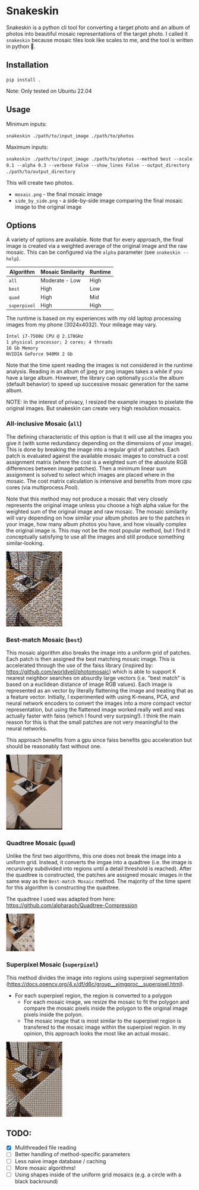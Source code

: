 # Snakeskin

Snakeskin is a python cli tool for converting a target photo and an album of photos into beautiful mosaic representations of the target photo. I called it `snakeskin` because mosaic tiles look like scales to me, and the tool is written in python :snake:.

## Installation

`pip install .`

Note: Only tested on Ubuntu 22.04

## Usage

Minimum inputs:

`snakeskin ./path/to/input_image ./path/to/photos`

Maximum inputs:

`snakeskin ./path/to/input_image ./path/to/photos --method best --scale 0.1 --alpha 0.3 --verbose False --show_lines False --output_directory ./path/to/output_directory`

This will create two photos.
- `mosaic.png` - the final mosaic image
- `side_by_side.png` - a side-by-side image comparing the final mosaic image to the original image

## Options

A variety of options are available. Note that for every approach, the final image is created via a weighted average of the original image and the raw mosaic. This can be configured via the `alpha` parameter (see `snakeskin --help`).

| Algorithm  | Mosaic Similarity  | Runtime  |
|---|---|---|
| `all`  |  Moderate - Low | High  |
| `best`  | High  |  Low |
| `quad`  | High  | Mid  |
| `superpixel`  | High  |  High |

The runtime is based on my experiences with my old laptop processing images from my phone (3024x4032). Your mileage may vary.
```
Intel i7-7500U CPU @ 2.170GHz
1 physical processor; 2 cores; 4 threads
16 Gb Memory
NVIDIA GeForce 940MX 2 Gb
```

Note that the time spent reading the images is not considered in the runtime analysis. Reading in an album of jpeg or png images takes a while if you have a large album. However, the library can optionally `pickle` the album (default behavior) to speed up successive mosaic generation for the same album. 

NOTE: In the interest of privacy, I resized the example images to pixelate the original images. But snakeskin can create very high resolution mosaics.

### All-inclusive Mosaic (`all`)

The defining characteristic of this option is that it will use all the images you give it (with some redundancy depending on the dimensions of your image). This is done by breaking the image into a regular grid of patches. Each patch is evaluated against the available mosaic images to construct a cost assignment matrix (where the cost is a weighted sum of the absolute RGB differences between image patches). Then a minimum linear sum assignment is solved to select which images are placed where in the mosaic. The cost matrix calculation is intensive and benefits from more cpu cores (via multiprocess.Pool).

Note that this method may not produce a mosaic that very closely represents the original image unless you choose a high alpha value for the weighted sum of the original image and raw mosaic. The mosaic similarity will vary depending on how similar your album photos are to the patches in your image, how many album photos you have, and how visually complex the original image is. This may not be the most popular method, but I find it conceptually satisfying to use all the images and still produce something similar-looking.

![All-inclusive Mosaic](photos/all.png)

### Best-match Mosaic (`best`)

This mosaic algorithm also breaks the image into a uniform grid of patches. Each patch is then assigned the best matching mosaic image. This is accelerated through the use of the faiss library (inspired by: https://github.com/worldveil/photomosaic) which is able to support K nearest neighbor searches on absurdly large vectors (i.e. "best match" is based on a euclidean distance of image RGB values). Each image is represented as an vector by literally flattening the image and treating that as a feature vector. Initially, I experimented with using K-means, PCA, and neural network encoders to convert the images into a more compact vector representation, but using the flattened image worked really well and was actually faster with faiss (which I found very surpsing!). I think the main reason for this is that the small patches are not very meaningful to the neural networks. 

This approach benefits from a gpu since faiss benefits gpu acceleration but should be reasonably fast without one.

![Best-match Mosaic](photos/best.png)

### Quadtree Mosaic (`quad`)

Unlike the first two algorithms, this one does not break the image into a uniform grid. Instead, it converts the imgae into a quadtree (i.e. the image is recursively subdivided into regions until a detail threshold is reached). After the quadtree is constructed, the patches are assigned mosaic images in the same way as the `Best-match Mosaic` method. The majority of the time spent for this algorithm is constructing the quadtree.

The quadtree I used was adapted from here: https://github.com/alpharaoh/Quadtree-Compression

![Quadtree Mosaic](photos/quad.png)

### Superpixel Mosaic  (`superpixel`)

This method divides the image into regions using superpixel segmentation (https://docs.opencv.org/4.x/df/d6c/group__ximgproc__superpixel.html).
- For each superpixel region, the region is converted to a polygon
  - For each mosaic image, we resize the mosaic to fit the polygon and compare the mosaic pixels inside the polygon to the original image pixels inside the polyon.
  - The mosaic image that is most similar to the superpixel region is transfered to the mosaic image within the superpixel region.
In my opinion, this approach looks the most like an actual mosaic.

![Superpixel Mosaic](photos/superpixel.png)

## TODO:
- [x] Mulithreaded file reading
- [ ] Better handling of method-specific parameters
- [ ] Less naive image database / caching
- [ ] More mosaic algorithms!
- [ ] Using shapes inside of the uniform grid mosaics (e.g. a circle with a black backround)
